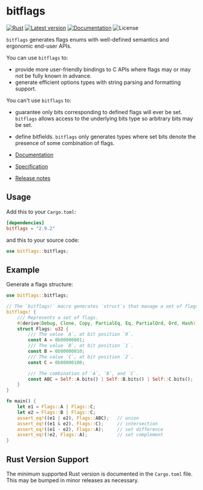 bitflags
========

[![Rust](https://github.com/bitflags/bitflags/workflows/Rust/badge.svg)](https://github.com/bitflags/bitflags/actions)
[![Latest version](https://img.shields.io/crates/v/bitflags.svg)](https://crates.io/crates/bitflags)
[![Documentation](https://docs.rs/bitflags/badge.svg)](https://docs.rs/bitflags)
![License](https://img.shields.io/crates/l/bitflags.svg)

`bitflags` generates flags enums with well-defined semantics and ergonomic end-user APIs.

You can use `bitflags` to:

- provide more user-friendly bindings to C APIs where flags may or may not be fully known in advance.
- generate efficient options types with string parsing and formatting support.

You can't use `bitflags` to:

- guarantee only bits corresponding to defined flags will ever be set. `bitflags` allows access to the underlying bits type so arbitrary bits may be set.
- define bitfields. `bitflags` only generates types where set bits denote the presence of some combination of flags.

- [Documentation](https://docs.rs/bitflags)
- [Specification](https://github.com/bitflags/bitflags/blob/main/spec.md)
- [Release notes](https://github.com/bitflags/bitflags/releases)

## Usage

Add this to your `Cargo.toml`:

```toml
[dependencies]
bitflags = "2.9.2"
```

and this to your source code:

```rust
use bitflags::bitflags;
```

## Example

Generate a flags structure:

```rust
use bitflags::bitflags;

// The `bitflags!` macro generates `struct`s that manage a set of flags.
bitflags! {
    /// Represents a set of flags.
    #[derive(Debug, Clone, Copy, PartialEq, Eq, PartialOrd, Ord, Hash)]
    struct Flags: u32 {
        /// The value `A`, at bit position `0`.
        const A = 0b00000001;
        /// The value `B`, at bit position `1`.
        const B = 0b00000010;
        /// The value `C`, at bit position `2`.
        const C = 0b00000100;

        /// The combination of `A`, `B`, and `C`.
        const ABC = Self::A.bits() | Self::B.bits() | Self::C.bits();
    }
}

fn main() {
    let e1 = Flags::A | Flags::C;
    let e2 = Flags::B | Flags::C;
    assert_eq!((e1 | e2), Flags::ABC);   // union
    assert_eq!((e1 & e2), Flags::C);     // intersection
    assert_eq!((e1 - e2), Flags::A);     // set difference
    assert_eq!(!e2, Flags::A);           // set complement
}
```

## Rust Version Support

The minimum supported Rust version is documented in the `Cargo.toml` file.
This may be bumped in minor releases as necessary.
